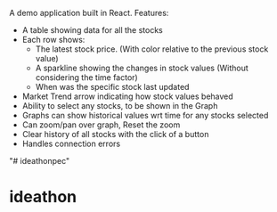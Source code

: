 A demo application built in React.
Features:
  - A table showing data for all the stocks
  - Each row shows:
    - The latest stock price. (With color relative to the previous stock value)
    - A sparkline showing the changes in stock values (Without considering the time factor)
    - When was the specific stock last updated
  - Market Trend arrow indicating how stock values behaved
  - Ability to select any stocks, to be shown in the Graph
  - Graphs can show historical values wrt time for any stocks selected
  - Can zoom/pan over graph, Reset the zoom
  - Clear history of all stocks with the click of a button
  - Handles connection errors
  
"# ideathonpec" 
# ideathon
